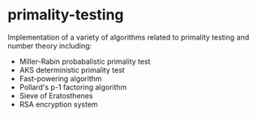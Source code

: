 # primality-testing

Implementation of a variety of algorithms related to primality testing and number theory including:
  - Miller-Rabin probabalistic primality test
  - AKS deterministic primality test
  - Fast-powering algorithm
  - Pollard's p-1 factoring algorithm
  - Sieve of Eratosthenes
  - RSA encryption system
